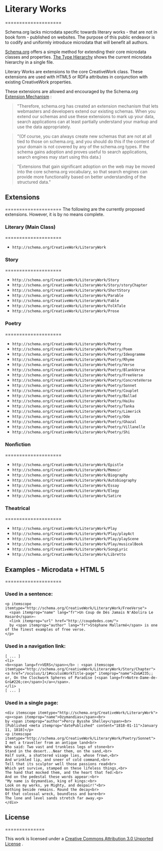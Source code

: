 # Literary Works
====================

Schema.org lacks microdata specific towards literary works - that are not in book form - published on websites. The purpose of this public endeavor is to codify and uniformly introduce microdata that will benefit all authors.

[Schema.org](http://schema.org) offers a simple method for extending their core microdata classes and properties. [The Type Hierarchy](http://schema.org/docs/full.html) shows the current microdata hierarchy in a single file.

Literary Works are extensions to the core CreativeWork class. These extensions are used with HTML5 or RDFa attributes in conjunction with existing CreativeWork properties.

These extensions are allowed and encouraged by the Schema.org  [Extension Mechanism](http://schema.org/docs/extension.html) :

>"Therefore, schema.org has created an extension mechanism that lets webmasters and developers extend our existing schemas. When you extend our schemas and use these extensions to mark up your data, search applications can at least partially understand your markup and use the data appropriately.

>"(Of course, you can always create new schemas that are not at all tied to those on schema.org, and you should do this if the content of your domain is not covered by any of the schema.org types. If the schema gains adoption and proves useful to search applications, search engines may start using this data.)

>"Extensions that gain significant adoption on the web may be moved into the core schema.org vocabulary, so that search engines can provide more functionality based on better understanding of the structured data."


## Extensions
====================
The following are the currently proposed extensions. However, it is by no means complete.


### Literary (Main Class)
====================
* ```http://schema.org/CreativeWork/LiteraryWork```

### Story
====================
* ```http://schema.org/CreativeWork/LiteraryWork/Story```
* ```http://schema.org/CreativeWork/LiteraryWork/Story/storyChapter```
* ```http://schema.org/CreativeWork/LiteraryWork/ShortStory```
* ```http://schema.org/CreativeWork/LiteraryWork/Parable```
* ```http://schema.org/CreativeWork/LiteraryWork/Fable```
* ```http://schema.org/CreativeWork/LiteraryWork/FolkTale```
* ```http://schema.org/CreativeWork/LiteraryWork/Prose```

### Poetry
====================
* ```http://schema.org/CreativeWork/LiteraryWork/Poetry```
* ```http://schema.org/CreativeWork/LiteraryWork/Poetry/Poem```
* ```http://schema.org/CreativeWork/LiteraryWork/Poetry/Ideogramme```
* ```http://schema.org/CreativeWork/LiteraryWork/Poetry/Rhyme```
* ```http://schema.org/CreativeWork/LiteraryWork/Poetry/Verse```
* ```http://schema.org/CreativeWork/LiteraryWork/Poetry/BlankVerse```
* ```http://schema.org/CreativeWork/LiteraryWork/Poetry/FreeVerse```
* ```http://schema.org/CreativeWork/LiteraryWork/Poetry/ConcreteVerse```
* ```http://schema.org/CreativeWork/LiteraryWork/Poetry/Sonnet```
* ```http://schema.org/CreativeWork/LiteraryWork/Poetry/Couplet```
* ```http://schema.org/CreativeWork/LiteraryWork/Poetry/Ballad```
* ```http://schema.org/CreativeWork/LiteraryWork/Poetry/Haiku```
* ```http://schema.org/CreativeWork/LiteraryWork/Poetry/Tanka```
* ```http://schema.org/CreativeWork/LiteraryWork/Poetry/Limerick```
* ```http://schema.org/CreativeWork/LiteraryWork/Poetry/Ode```
* ```http://schema.org/CreativeWork/LiteraryWork/Poetry/Ghazal```
* ```http://schema.org/CreativeWork/LiteraryWork/Poetry/Villanelle```
* ```http://schema.org/CreativeWork/LiteraryWork/Poetry/Shi```

### Nonfiction
====================
* ```http://schema.org/CreativeWork/LiteraryWork/Epistle```
* ```http://schema.org/CreativeWork/LiteraryWork/Memoir```
* ```http://schema.org/CreativeWork/LiteraryWork/Biography```
* ```http://schema.org/CreativeWork/LiteraryWork/Autobiography```
* ```http://schema.org/CreativeWork/LiteraryWork/Essay```
* ```http://schema.org/CreativeWork/LiteraryWork/Elegy```
* ```http://schema.org/CreativeWork/LiteraryWork/Satire```

### Theatrical
====================
* ```http://schema.org/CreativeWork/LiteraryWork/Play```
* ```http://schema.org/CreativeWork/LiteraryWork/Play/playAct```
* ```http://schema.org/CreativeWork/LiteraryWork/Play/playScene```
* ```http://schema.org/CreativeWork/LiteraryWork/Play/musicalBook```
* ```http://schema.org/CreativeWork/LiteraryWork/SongLyric```
* ```http://schema.org/CreativeWork/LiteraryWork/Libretto```


## Examples - Microdata + HTML 5
====================
### Used in a sentence:
```
<p itemscope itemtype="http://schema.org/CreativeWork/LiteraryWork/FreeVerse">
  <span itemprop="name" lang="fr">Un Coup de Dés Jamais N'Abolira Le Hasard</span>—
  <link itemprop="url" href="http://coupdedes.com/">
  by <span itemprop="author" lang="fr">Stéphane Mallarmé</span> is one of the finest examples of free verse.
</p>
```

### Used in a navigation link:
```
[ ... ]
<li>
<b><span lang=fr>VERS</span></b> : <span itemscope itemtype="http://schema.org/CreativeWork/LiteraryWork/Story/Chapter"><a href="/oculus/1/1#oculusWorkTitle-page" itemprop="name">Zo&#235;; or, On the Clockwork Spheres of Paradise [<span lang=fr>Notre-Dame-de-Gr&#226;ce</span>]</a></span>.
</li>
[ ... ]
```

### Used in a single page:
```
<div itemscope itemtype="http://schema.org/CreativeWork/LiteraryWork">
<p><span itemprop="name">Ozymandias</span><br>
by <span itemprop="author">Percy Bysshe Shelley</span><br>
[Published <meta itemprop="datePublished" content="1818-01-11">January 11, 1818]</p>
<p itemscope itemtype="http://schema.org/CreativeWork/LiteraryWork/Poetry/Sonnet"> 
I met a traveller from an antique land<br>
Who said: Two vast and trunkless legs of stone<br>
Stand in the desert...Near them, on the sand,<br>
Half sunk, a shattered visage lies, whose frown,<br>
And wrinkled lip, and sneer of cold command,<br>
Tell that its sculptor well those passions read<br>
Which yet survive, stamped on these lifeless things,<br>
The hand that mocked them, and the heart that fed:<br>
And on the pedestal these words appear:<br>
"My name is Ozymandias, king of kings:<br>
Look on my works, ye Mighty, and despair!"<br>
Nothing beside remains. Round the decay<br>
Of that colossal wreck, boundless and bare<br>
The lone and level sands stretch far away.<p>
</div>
```


## License
==============

This work is licensed under a [Creative Commons Attribution 3.0 Unported License](http://creativecommons.org/licenses/by/3.0/deed.en_US) .